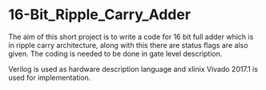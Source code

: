 # 16-Bit_Ripple_Carry_Adder
The aim of this short project is to write a code for 16 bit full adder which is in ripple carry architecture, along with this there are status flags are also given. The coding is needed to be done in gate level description.

Verilog is used as hardware description language and xlinix Vivado 2017.1 is used for implementation.


 
